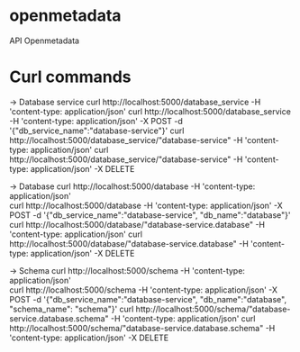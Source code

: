 # openmetadata
API Openmetadata 

# Curl commands   
-> Database service
curl http://localhost:5000/database_service -H 'content-type: application/json'
curl http://localhost:5000/database_service -H 'content-type: application/json' -X POST -d '{"db_service_name":"database-service"}'
curl http://localhost:5000/database_service/"database-service" -H 'content-type: application/json'
curl http://localhost:5000/database_service/"database-service" -H 'content-type: application/json' -X DELETE
  
-> Database 
  curl http://localhost:5000/database -H 'content-type: application/json'  
  curl http://localhost:5000/database -H 'content-type: application/json' -X POST -d '{"db_service_name":"database-service", "db_name":"database"}'
  curl http://localhost:5000/database/"database-service.database" -H 'content-type: application/json'
  curl http://localhost:5000/database/"database-service.database" -H 'content-type: application/json' -X DELETE

-> Schema 
  curl http://localhost:5000/schema -H 'content-type: application/json'  
  curl http://localhost:5000/schema -H 'content-type: application/json' -X POST -d '{"db_service_name":"database-service", "db_name":"database", "schema_name": "schema"}'
  curl http://localhost:5000/schema/"database-service.database.schema" -H 'content-type: application/json'
  curl http://localhost:5000/schema/"database-service.database.schema" -H 'content-type: application/json' -X DELETE

